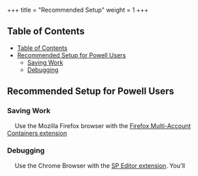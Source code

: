 +++
title = "Recommended Setup"
weight = 1
+++

## Table of Contents
- [Table of Contents](#table-of-contents)
- [Recommended Setup for Powell Users](#recommended-setup-for-powell-users)
  - [Saving Work](#saving-work)
  - [Debugging](#debugging)

## Recommended Setup for Powell Users

### Saving Work

&emsp; Use the Mozilla Firefox browser with the [Firefox Multi-Account Containers extension](https://addons.mozilla.org/en-US/firefox/addon/multi-account-containers/)

### Debugging

&emsp; Use the Chrome Browser with the [SP Editor extension](https://chrome.google.com/webstore/detail/sp-editor/ecblfcmjnbbgaojblcpmjoamegpbodhd). You'll 
